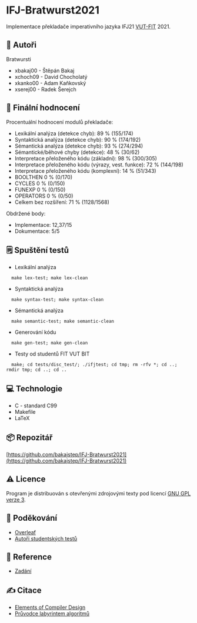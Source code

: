 # IFJ-Bratwurst2021
Implementace překladače imperativního jazyka IFJ21 [VUT-FIT][fit] 2021.


## :bust_in_silhouette: Autoři

Bratwursti

- xbakaj00 - Štěpán Bakaj
- xchoch09 - David Chocholatý
- xkanko00 - Adam Kaňkovský
- xserej00 - Radek Šerejch

## :medal_sports: Finální hodnocení

Procentuální hodnocení modulů překladače:
- Lexikální analýza (detekce chyb): 89 % (155/174)
- Syntaktická analýza (detekce chyb): 90 % (174/192)
- Sémantická analýza (detekce chyb): 93 % (274/294)
- Sémantické/běhové chyby (detekce): 48 % (30/62)
- Interpretace přeloženého kódu (základní): 98 % (300/305)
- Interpretace přeloženého kódu (výrazy, vest. funkce): 72 % (144/198)
- Interpretace přeloženého kódu (komplexní): 14 % (51/343)
- BOOLTHEN 0 % (0/170)
- CYCLES 0 % (0/150)
- FUNEXP 0 % (0/150)
- OPERATORS 0 % (0/50)
- Celkem bez rozšíření: 71 % (1128/1568)

Obdržené body:
- Implementace: 12,37/15
- Dokumentace: 5/5

## :spiral_notepad: Spuštění testů
* Lexikální analýza
```console
  make lex-test; make lex-clean
```

* Syntaktická analýza
```console
  make syntax-test; make syntax-clean
```

* Sémantická analýza
```console
  make semantic-test; make semantic-clean
```

* Generování kódu
```console
  make gen-test; make gen-clean
```


* Testy od studentů FIT VUT BIT
```console    
  make; cd tests/disc_test/; ./ifjtest; cd tmp; rm -rfv *; cd ..; rmdir tmp; cd ..; cd ..
```


## :computer: Technologie
* C - standard C99
* Makefile
* LaTeX

## :package: Repozitář
[https://github.com/bakajstep/IFJ-Bratwurst2021](https://github.com/bakajstep/IFJ-Bratwurst2021)

## :warning: Licence

Program je distribuován s otevřenými zdrojovými texty pod licencí [GNU GPL verze 3][gpl].

## :clap: Poděkování
* [Overleaf](https://www.overleaf.com/)
* [Autoři studentských testů](https://github.com/bakajstep/IFJ-Bratwurst2021/tree/main/tests/disc_test)

## :page_with_curl: Reference
* [Zadání][zadani]

## :writing_hand: Citace
* [Elements of Compiler Design][elements]
* [Průvodce labyrintem algoritmů][pruvodce]

[fit]: https://www.fit.vut.cz/.en "VUT-FIT"
[gpl]: https://github.com/bakajstep/IFJ-Bratwurst2021/blob/main/LICENSE "License"
[zadani]: https://github.com/bakajstep/IFJ-Bratwurst2021/tree/main/doc/zadani/ifj2021.pdf "Zadání"
[elements]: http://pruvodce.ucw.cz/static/pruvodce.pdf "Průvodce labyrintem algoritmů"
[pruvodce]: https://www.fit.vut.cz/research/publication/8538/.cs "Elements of Compiler Design"
